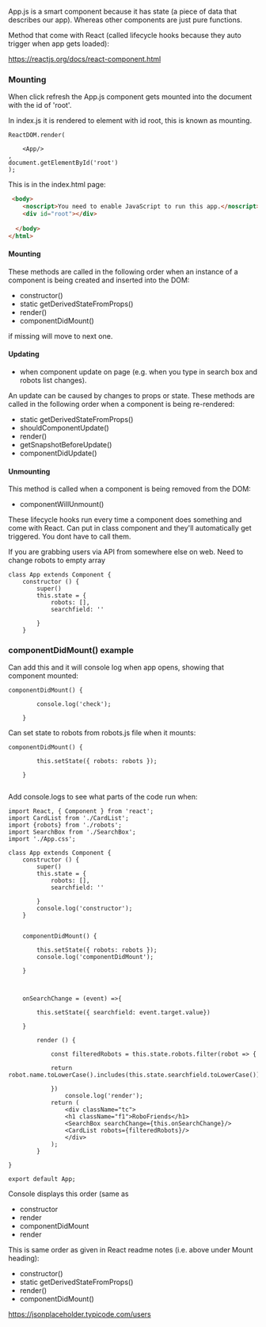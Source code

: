 

App.js is a smart component because it has state (a piece of data that describes our app). Whereas other components are just pure functions.

Method that come with React (called lifecycle hooks because they auto trigger when app gets loaded):

https://reactjs.org/docs/react-component.html

### Mounting ###

When click refresh the App.js component gets mounted into the document with the id of 'root'.

In index.js it is rendered to element with id root, this is known as mounting. 
```
ReactDOM.render(

	<App/>
,
document.getElementById('root')
);
```
This is in the index.html page:

```html
 <body>
    <noscript>You need to enable JavaScript to run this app.</noscript>
    <div id="root"></div>
   
  </body>
</html>
```
#### Mounting ####
These methods are called in the following order when an instance of a component is being created and inserted into the DOM:

* constructor()
* static getDerivedStateFromProps()
* render()
* componentDidMount()

if missing will move to next one. 

#### Updating ####
- when component update on page (e.g. when you type in search box and robots list changes).

An update can be caused by changes to props or state. These methods are called in the following order when a component is being re-rendered:

* static getDerivedStateFromProps()
* shouldComponentUpdate()
* render()
* getSnapshotBeforeUpdate()
* componentDidUpdate()

#### Unmounting ####
This method is called when a component is being removed from the DOM:

* componentWillUnmount()

These lifecycle hooks run every time a component does something and come with React. Can put in class component and they'll automatically get triggered. You dont have to call them. 


If you are grabbing users via API from somewhere else on web. Need to change robots to empty array

```
class App extends Component {
	constructor () {
		super()
		this.state = {
			robots: [],
			searchfield: ''

		}
	}
```

### componentDidMount() example ###

Can add this and it will console log when app opens, showing that component mounted:

```
componentDidMount() {

		console.log('check');

	}

```
Can set state to robots from robots.js file when it mounts: 

```
componentDidMount() {

		this.setState({ robots: robots });

	}
	
```

Add console.logs to see what parts of the code run when: 

```
import React, { Component } from 'react';
import CardList from './CardList';
import {robots} from './robots';
import SearchBox from './SearchBox';
import './App.css';

class App extends Component {
	constructor () {
		super()
		this.state = {
			robots: [],
			searchfield: ''

		}
		console.log('constructor');
	}


	componentDidMount() {

		this.setState({ robots: robots });
		console.log('componentDidMount');

	}



	onSearchChange = (event) =>{

		this.setState({ searchfield: event.target.value})
		
	}

		render () {
			
			const filteredRobots = this.state.robots.filter(robot => {

			return robot.name.toLowerCase().includes(this.state.searchfield.toLowerCase())
			
			})
				console.log('render');
			return (
				<div className="tc">
				<h1 className="f1">RoboFriends</h1>
				<SearchBox searchChange={this.onSearchChange}/>
				<CardList robots={filteredRobots}/>
				</div>
			);
		}

}

export default App;

```
Console displays this order (same as  

* constructor
* render
* componentDidMount
* render

This is same order as given in React readme notes (i.e. above under Mount heading):

* constructor()
* static getDerivedStateFromProps()
* render()
* componentDidMount()



https://jsonplaceholder.typicode.com/users
